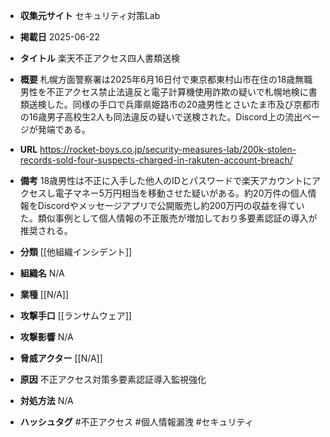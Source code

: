 - **収集元サイト**
セキュリティ対策Lab

- **掲載日**
2025-06-22

- **タイトル**
楽天不正アクセス四人書類送検

- **概要**
札幌方面警察署は2025年6月16日付で東京都東村山市在住の18歳無職男性を不正アクセス禁止法違反と電子計算機使用詐欺の疑いで札幌地検に書類送検した。同様の手口で兵庫県姫路市の20歳男性とさいたま市及び京都市の16歳男子高校生2人も同法違反の疑いで送検された。Discord上の流出ページが発端である。

- **URL**
https://rocket-boys.co.jp/security-measures-lab/200k-stolen-records-sold-four-suspects-charged-in-rakuten-account-breach/

- **備考**
18歳男性は不正に入手した他人のIDとパスワードで楽天アカウントにアクセスし電子マネー5万円相当を移動させた疑いがある。約20万件の個人情報をDiscordやメッセージアプリで公開販売し約200万円の収益を得ていた。類似事例として個人情報の不正販売が増加しており多要素認証の導入が推奨される。

- **分類**
[[他組織インシデント]]

- **組織名**
N/A

- **業種**
[[N/A]]

- **攻撃手口**
[[ランサムウェア]]

- **攻撃影響**
N/A

- **脅威アクター**
[[N/A]]

- **原因**
不正アクセス対策多要素認証導入監視強化

- **対処方法**
N/A

- **ハッシュタグ**
#不正アクセス #個人情報漏洩 #セキュリティ
